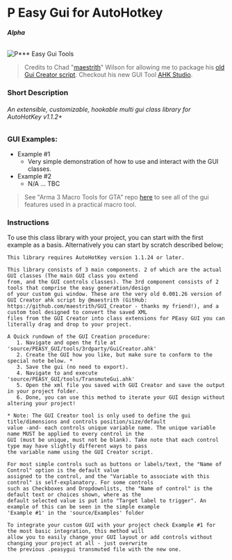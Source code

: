 # P Easy Gui for AutoHotkey
###### **Alpha**
![P*** Easy Gui Tools](http://oi65.tinypic.com/rcnj3q.jpg)
> Credits to Chad "[maestrith](https://github.com/maestrith)" Wilson for allowing me to package his [old Gui Creator script](https://github.com/maestrith/GUI_Creator). 
Checkout his new GUI Tool [AHK Studio](https://github.com/maestrith/AHK-Studio).

### **Short Description**
###### An extensible, customizable, hookable multi gui class library for AutoHotKey v1.1.2+

### **GUI Examples**: 
- Example #1
  - Very simple demonstration of how to use and interact with the GUI classes.
- Example #2
  - N/A ... TBC

>See "Arma 3 Macro Tools for GTA" repo [here](https://github.com/uniflare/Arma-3-Macro-Tools-for-GTA "A3MT for GTA") to see all of the gui features used in a practical macro tool.

### **Instructions**
To use this class library with your project, you can start with the first example as a basis. 
Alternatively you can start by scratch described below;
```
This library requires AutoHotKey version 1.1.24 or later.

This library consists of 3 main components. 2 of which are the actual GUI classes (The main GUI class you extend 
from, and the GUI controls classes). The 3rd component consists of 2 tools that comprise the easy generation/design 
of your custom gui window. These are the very old 0.001.26 version of GUI Creator ahk script by @maestrith (GitHub: 
https://github.com/maestrith/GUI_Creator - thanks my friend!), and a custom tool designed to convert the saved XML 
files from the GUI Creator into class extensions for PEasy GUI you can literally drag and drop to your project.

A Quick rundown of the GUI Creation procedure:
   1. Navigate and open the file at 'source/PEASY_GUI/tools/3rdparty/GuiCreator.ahk'
   2. Create the GUI how you like, but make sure to conform to the special note below. *
   3. Save the gui (no need to export).
   4. Navigate to and execute 'source/PEASY_GUI/tools/TransmuteGui.ahk'
   5. Open the xml file you saved with GUI Creator and save the output in your project folder.
   6. Done, you can use this method to iterate your GUI design without altering your project!
   
* Note: The GUI Creator tool is only used to define the gui title/dimensions and controls position/size/default 
value -and- each controls unique variable name. The unique variable name MUST be applied to every control in the 
GUI (must be unique, must not be blank). Take note that each control type may have slightly different ways to pass 
the variable name using the GUI Creator script.

For most simple controls such as buttons or labels/text, the "Name of Control" option is the default value 
assigned to the control, and the "Variable to associate with this control" is self-explanatory. For some controls 
such as Checkboxes and Dropdownlists, the "Name of control" is the default text or choices shown, where as the 
default selected value is put into "Target label to trigger". An example of this can be seen in the simple example 
'Example #1' in the 'source/Examples' folder

To integrate your custom GUI with your project check Example #1 for the most basic integration, this method will 
allow you to easily change your GUI layout or add controls without changing your project at all - just overwrite 
the previous .peasygui transmuted file with the new one.